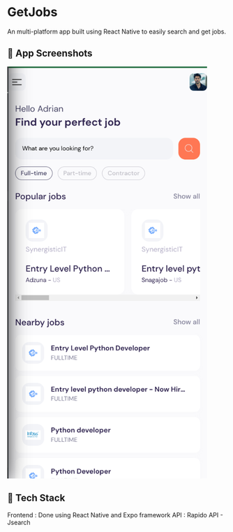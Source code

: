 # GetJobs

An multi-platform app built using React Native to easily search and get jobs.

## 🚀 App Screenshots

![App Screenshot](screenshots/Screenshot_20230815_173502.png)

## 📝 Tech Stack

Frontend : Done using React Native and Expo framework
API : Rapido API - Jsearch
